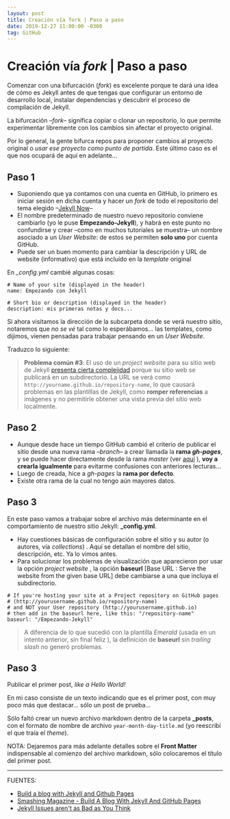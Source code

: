 ```yaml
---
layout: post
title: Creación vía fork | Paso a paso
date: 2019-12-27 11:00:00 -0300
tag: GitHub
---
```


# Creación vía *fork* | Paso a paso

Comenzar con una bifurcación (*fork*) es excelente porque te dará una idea de cómo es Jekyll antes de que tengas que configurar un entorno de desarrollo local, instalar dependencias y descubrir el proceso de compilación de Jekyll.

La bifurcación –*fork*– significa copiar o clonar un repositorio, lo que permite experimentar libremente con los cambios sin afectar el proyecto original.

Por lo general, la gente bifurca repos para proponer cambios al proyecto original o *usar ese proyecto como punto de partida*. Este último caso es el que nos ocupará de aquí en adelante...

## Paso 1

+ Suponiendo que ya contamos con una cuenta en GitHub, lo primero es iniciar sesión en dicha cuenta y hacer un *fork* de todo el repositorio del tema elegido –[Jekyll Now](https://github.com/barryclark/jekyll-now)–
+ El nombre predeterminado de nuestro nuevo repositorio conviene cambiarlo (yo le puse **Empezando-Jekyll**), y habrá en este punto no confundirse y crear –como en muchos tutoriales se muestra– un nombre asociado a un *User Website*: de estos se permiten **solo uno** por cuenta GitHub.
+ Puede ser un buen momento para cambiar la descripción y URL de website (informativo) que está incluído en la *template* original

En *_config.yml* cambié algunas cosas:

```
# Name of your site (displayed in the header)
name: Empezando con Jekyll

# Short bio or description (displayed in the header)
description: mis primeras notas y docs...
```

Si ahora visitamos la dirección de la subcarpeta donde se verá nuestro sitio, notaremos  que *no se vé* tal como lo esperábamos... las templates, como dijimos, vienen pensadas para trabajar pensando en un *User Website*. 

Traduzco lo siguiente:

>**Problema común #3**: El uso de un *project website* para su sitio web de Jekyll [presenta cierta complejidad](http://jekyllrb.com/docs/github-pages/#project_page_url_structure) porque su sitio web se publicará en un subdirectorio. La URL se verá como `http://yourname.github.io/repository-name`, lo que causará problemas en las plantillas de Jekyll, como **romper referencias** a imágenes y no permitirle obtener una vista previa del sitio web localmente.

## Paso 2

+ Aunque desde hace un tiempo GitHub cambió el criterio de publicar el sitio desde una nueva rama –*branch*– a crear llamada la **rama *gh-pages***, y se puede hacer directamente desde la rama *master* (ver [aquí](https://blog.webjeda.com/create-jekyll-blog/#step-3-check-whether-you-are-on-the-right-branchnot-required) ), **voy a crearla igualmente** para evitarme confusiones con anteriores lecturas...
+ Luego de creada, hice a *gh-pages* la **rama por defecto**.
+ Existe otra rama de la cual no tengo aún mayores datos.

## Paso 3

En este paso vamos a trabajar sobre el archivo más determinante en el comportamiento de nuestro sitio Jekyll: **_config.yml**.

+ Hay cuestiones básicas de configuración sobre el sitio y su autor (o autores, vía *collections*) . Aquí se detallan el nombre del sitio, descripción, etc. Ya lo vimos antes.
+ Para solucionar los problemas de visualización que aparecieron por usar la opción *project website* , la opción **baseurl** [Base URL : Serve the website from the given base URL] debe cambiarse a una que incluya el subdirectorio.

```
# If you're hosting your site at a Project repository on GitHub pages
# (http://yourusername.github.io/repository-name)
# and NOT your User repository (http://yourusername.github.io)
# then add in the baseurl here, like this: "/repository-name"
baseurl: "/Empezando-Jekyll"
```

> A diferencia de lo que sucedió con la plantilla *Emerald* (usada en un intento anterior, sin final feliz ), la definición de **baseurl** sin  *trailing slash* no generó problemas.

## Paso 3

Publicar el primer post, *like a Hello World!*

En mi caso consiste de un texto indicando que es el primer post, con muy poco más que destacar... sólo un post de prueba...

Sólo faltó crear un nuevo archivo markdown dentro de la carpeta **_posts**, con el formato de nombre de archivo `year-month-day-title.md` (yo reescribí el que traía el *theme*).

NOTA: Dejaremos para más adelante detalles sobre el **Front Matter** indispensable al comienzo del archivo markdown, sólo colocaremos el título del primer post.



***
FUENTES:

+ [Build a blog with Jekyll and Github Pages](http://andrewbtran.github.io/JRN-418/class13/jekyll/)
+ [Smashing Magazine - Build A Blog With Jekyll And GitHub Pages](https://www.smashingmagazine.com/2014/08/build-blog-jekyll-github-pages/)
+ [Jekyll Issues aren't as Bad as You Think](https://blog.webjeda.com/jekyll-issues/)
